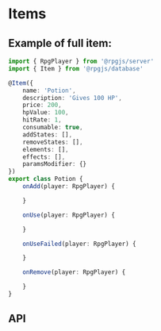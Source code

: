 # Items

<!--@include: ../partials/prerequisites-data.md-->

## Example of full item:

```ts
import { RpgPlayer } from '@rpgjs/server'
import { Item } from '@rpgjs/database'

@Item({  
    name: 'Potion',
    description: 'Gives 100 HP',
    price: 200,
    hpValue: 100,
    hitRate: 1,
    consumable: true,
    addStates: [],
    removeStates: [],
    elements: [],
    effects: [],
    paramsModifier: {}
})
export class Potion {
    onAdd(player: RpgPlayer) {

    }

    onUse(player: RpgPlayer) {

    }

    onUseFailed(player: RpgPlayer) {

    }

    onRemove(player: RpgPlayer) {

    }
}
```

## API

<!--@include: ../api/Item.md-->